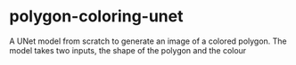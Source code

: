 # polygon-coloring-unet
A UNet model from scratch to generate an image of a colored polygon. The model takes two inputs, the shape of the polygon and the colour
